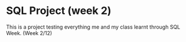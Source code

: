 # SQL Project (week 2)
 This is a project testing everything me and my class learnt through SQL Week.
 (Week 2/12)
